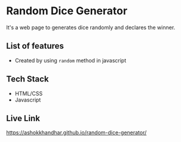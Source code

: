 # Random Dice Generator

It's a web page to generates dice randomly and declares the winner.

## List of features

- Created by using `random` method in javascript 


## Tech Stack

- HTML/CSS
- Javascript


## Live Link

https://ashokkhandhar.github.io/random-dice-generator/
